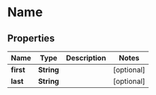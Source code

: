 

# Name


## Properties

| Name | Type | Description | Notes |
|------------ | ------------- | ------------- | -------------|
|**first** | **String** |  |  [optional] |
|**last** | **String** |  |  [optional] |




